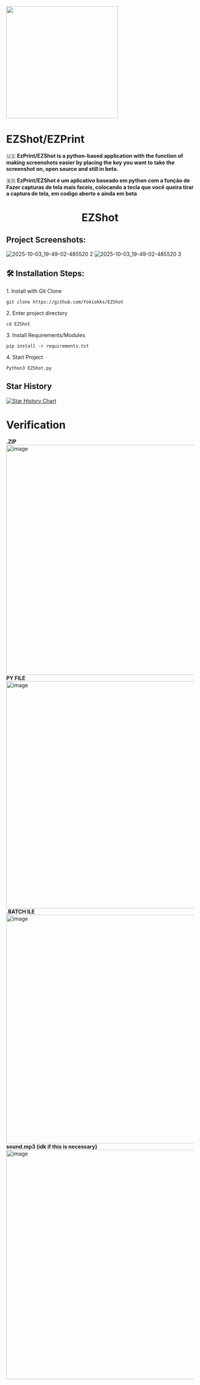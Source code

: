 <img align="center" height="300" src="https://capsule-render.vercel.app/api?type=waving&height=100&section=header&reversal=false&fontSize=77&fontColor=3e2a96&fontAlign=55&fontAlignY=50&rotate=5&stroke=bf1300&strokeWidth=2&descSize=20&descAlign=50&descAlignY=50&textBg=false&theme=cobalt"  /> 

# EZShot/EZPrint
🇺🇸
**EzPrint/EZShot is a python-based application with the function of making screenshots easier by placing the key you want to take the screenshot on, open source and still in beta.**

🇧🇷
**EzPrint/EZShot é um aplicativo baseado em python com a função de Fazer capturas de tela mais faceis, colocando a tecla que você queira tirar a captura de tela, em codigo aberto e ainda em beta**
<h1 align="center" id="title">EZShot</h1>

<h2>Project Screenshots:</h2>

<img size="100" alt="2025-10-03_19-49-02-485520 2" src="https://github.com/user-attachments/assets/a70a2c56-9e82-4334-9d60-ff4e32f76c5d"/>
<img size="100" alt="2025-10-03_19-49-02-485520 3" src="https://github.com/user-attachments/assets/c824c0c2-6711-4cc0-88df-966f46935b86"/>

<h2>🛠️ Installation Steps:</h2>

<p>1. Install with Git Clone</p>

```
git clone https://github.com/Yokiokks/EZShot
```

<p>2. Enter project directory</p>

```
cd EZShot
```

<p>3. Install Requirements/Modules</p>

```
pip install -r requirements.txt
```

<p>4. Start Project</p>

```
Python3 EZShot.py
```
## Star History

[![Star History Chart](https://api.star-history.com/svg?repos=Yokiokks/EZShot&type=Date)](https://www.star-history.com/#Yokiokks/EZShot&Date)


# Verification
**.ZIP**
<img width="1366" height="616" alt="image" src="https://github.com/user-attachments/assets/85635d64-a7d6-4f40-9b46-1cbefbb52e5a" />
**PY FILE**
<img width="1366" height="608" alt="image" src="https://github.com/user-attachments/assets/ac4b257c-2837-4d7b-91b3-61cf6e42edcc" />
**.BATCH ILE**
<img width="1366" height="612" alt="image" src="https://github.com/user-attachments/assets/a613052c-4e4a-489f-8fcf-b099077f8c25" />
**sound.mp3 (idk if this is necessary)**
<img width="1366" height="614" alt="image" src="https://github.com/user-attachments/assets/e582b34a-e45b-4aa2-8d53-aae1a0d42a19" />




